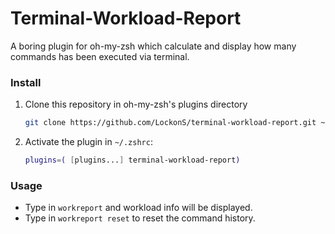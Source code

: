 # Terminal-Workload-Report
A boring plugin for oh-my-zsh which calculate and display how many commands has been executed via terminal.

### Install

1. Clone this repository in oh-my-zsh's plugins directory

	```sh
	git clone https://github.com/LockonS/terminal-workload-report.git ~/.oh-my-zsh/custom/plugins/terminal-workload-report
	```
2. Activate the plugin in `~/.zshrc`:

	```sh
	plugins=( [plugins...] terminal-workload-report)
	```

### Usage

- Type in `workreport` and workload info will be displayed.
- Type in `workreport reset` to reset the command history.

